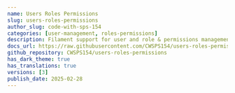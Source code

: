 ```yaml
---
name: Users Roles Permissions
slug: users-roles-permissions
author_slug: code-with-sps-154
categories: [user-management, roles-permissions]
description: Filament support for user and role & permissions management.
docs_url: https://raw.githubusercontent.com/CWSPS154/users-roles-permissions/main/README.md
github_repository: CWSPS154/users-roles-permissions
has_dark_theme: true
has_translations: true
versions: [3]
publish_date: 2025-02-28
---
```

